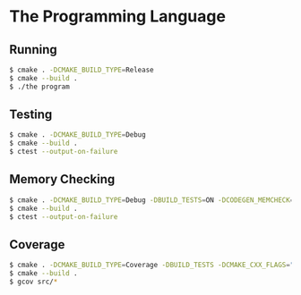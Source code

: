 # The Programming Language

## Running
```sh
$ cmake . -DCMAKE_BUILD_TYPE=Release
$ cmake --build .
$ ./the program
```

## Testing
```sh
$ cmake . -DCMAKE_BUILD_TYPE=Debug
$ cmake --build .
$ ctest --output-on-failure
```

## Memory Checking
```sh
$ cmake . -DCMAKE_BUILD_TYPE=Debug -DBUILD_TESTS=ON -DCODEGEN_MEMCHECK=ON
$ cmake --build .
$ ctest --output-on-failure
```

## Coverage
```sh
$ cmake . -DCMAKE_BUILD_TYPE=Coverage -DBUILD_TESTS -DCMAKE_CXX_FLAGS="-fprofile-instr-generate -fcoverage-mapping"
$ cmake --build .
$ gcov src/*
```
